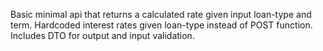 Basic minimal api that returns a calculated rate given input loan-type and term. Hardcoded interest rates given loan-type instead of POST function. Includes DTO for output and input validation.
